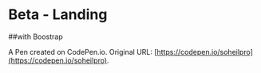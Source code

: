 # Beta - Landing

##with Boostrap

A Pen created on CodePen.io. Original URL: [https://codepen.io/soheilpro](https://codepen.io/soheilpro).

